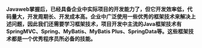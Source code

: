 #### Javaweb掌握后，已经具备企业中实际项目的开发能力了，但它开发效率低，代码量大，开发周期长、开发成本高。企业中广泛使用一些优秀的框架技术来解决上述问题，因此我们还需要学习框架技术，项目开发中主流的Java框架技术有SpringMVC、Spring、MyBatis、MyBatis Plus、SpringData等。这些框架技术都是一个优秀程序员所必备的技能。